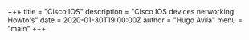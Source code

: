 +++
title = "Cisco IOS"
description = "Cisco IOS devices networking Howto's"
date = 2020-01-30T19:00:00Z
author = "Hugo Avila"
menu = "main"
+++